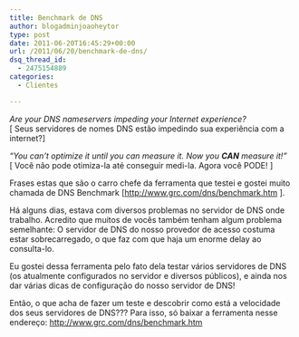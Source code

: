 ```yaml
---
title: Benchmark de DNS
author: blogadminjoaoheytor
type: post
date: 2011-06-20T16:45:29+00:00
url: /2011/06/20/benchmark-de-dns/
dsq_thread_id:
  - 2475154889
categories:
  - Clientes

---
```

<div>
  <p>
    <em>Are your DNS nameservers impeding your Internet experience?<br /> </em>[ Seus servidores de nomes DNS estão impedindo sua experiência com a internet?]
  </p>
  
  <p>
    <em>“You can&#8217;t optimize it until you can measure it. Now you <strong>CAN</strong> measure it!&#8221;</em><br /> [ Você não pode otimiza-la até conseguir medi-la. Agora você PODE! ]
  </p>
  
  <p>
    Frases estas que são o carro chefe da ferramenta que testei e gostei muito chamada de DNS Benchmark [<a href="http://www.grc.com/dns/benchmark.htm" target="_blank">http://www.grc.com/dns/benchmark.htm</a> ].
  </p>
  
  <p>
    Há alguns dias, estava com diversos problemas no servidor de DNS onde trabalho. Acredito que muitos de vocês também tenham algum problema semelhante: O servidor de DNS do nosso provedor de acesso costuma estar sobrecarregado, o que faz com que haja um enorme delay ao consulta-lo.
  </p>
  
  <p>
    Eu gostei dessa ferramenta pelo fato dela testar vários servidores de DNS (os atualmente configurados no servidor e diversos públicos), e ainda nos dar várias dicas de configuração do nosso servidor de DNS!
  </p>
  
  <p>
    Então, o que acha de fazer um teste e descobrir como está a velocidade dos seus servidores de DNS??? Para isso, só baixar a ferramenta nesse endereço: <a href="http://www.grc.com/dns/benchmark.htm" target="_blank">http://www.grc.com/dns/benchmark.htm</a>
  </p>
</div>